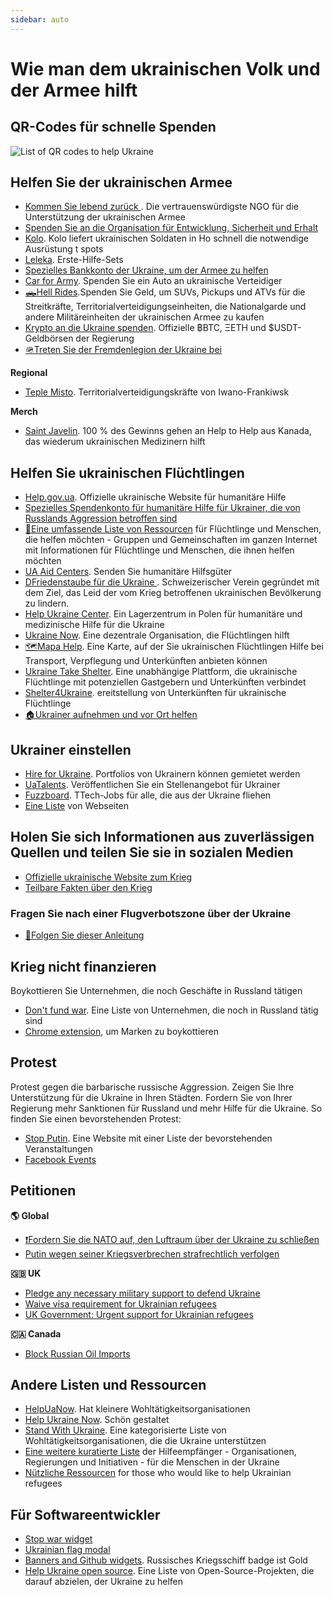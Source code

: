 ```yaml
---
sidebar: auto
---
```

# Wie man dem ukrainischen Volk und der Armee hilft
## QR-Codes für schnelle Spenden

![List of QR codes to help Ukraine](https://cdn.earthroulette.com/help-ukraine/QR.png)

## Helfen Sie der ukrainischen Armee
  - [Kommen Sie lebend zurück ](https://savelife.in.ua/en/donate/). Die vertrauenswürdigste NGO für die Unterstützung der ukrainischen Armee
  - [Spenden Sie an die Organisation für Entwicklung, Sicherheit und Erhalt](https://odss.ee/blog/help-ukraine)
  - [Kolo](https://koloua.com/en/). Kolo liefert ukrainischen Soldaten in Ho schnell die notwendige Ausrüstung t spots
  - [Leleka](https://leleka.care/). Erste-Hilfe-Sets
  - [Spezielles Bankkonto der Ukraine, um der Armee zu helfen](https://bank.gov.ua/en/news/all/natsionalniy-bank-vidkriv-spetsrahunok-dlya-zboru-koshtiv-na-potrebi-armiyi)
  - [Car for Army](https://www.carforarmy.in.ua/). Spenden Sie ein Auto an ukrainische Verteidiger
  - [🛻Hell Rides](https://pekelnitachky.com/en).Spenden Sie Geld, um SUVs, Pickups und ATVs für die Streitkräfte, Territorialverteidigungseinheiten, die Nationalgarde und andere Militäreinheiten der ukrainischen Armee zu kaufen
  - [Krypto an die Ukraine spenden](https://twitter.com/Ukraine/status/1497594592438497282). Offizielle ฿BTC, ΞETH und $USDT-Geldbörsen der Regierung
  - [🪖Treten Sie der Fremdenlegion der Ukraine bei](https://www.ukrinform.net/rubric-ato/3415272-how-to-join-international-legion-to-defend-ukraine-algorithm.html)


**Regional**
- [Teple Misto](https://warm.if.ua/uk/projects/support_for_the_territorial_defense_forces). Territorialverteidigungskräfte von Iwano-Frankiwsk

**Merch**
- [Saint Javelin](https://www.saintjavelin.com/). 100 % des Gewinns gehen an Help to Help aus Kanada, das wiederum ukrainischen Medizinern hilft

## Helfen Sie ukrainischen Flüchtlingen
- [Help.gov.ua](https://help.gov.ua/en). Offizielle ukrainische Website für humanitäre Hilfe
- [Spezielles Spendenkonto für humanitäre Hilfe für Ukrainer, die von Russlands Aggression betroffen sind](https://bank.gov.ua/en/news/all/natsionalniy-bank-vidkriv-rahunok-dlya-gumanitarnoyi-dopomogi-ukrayintsyam-postrajdalim-vid-rosiyskoyi-agresiyi)
- [📄Eine umfassende Liste von Ressourcen](https://docs.google.com/document/d/e/2PACX-1vTjRW9pjBPA9lBjZDm6FOH1EXrxRMrnHkYnkjdZ15DjEUamyOd3nNVW47jyBHo5rKHcvF73xbmURthV/pub) für Flüchtlinge und Menschen, die helfen möchten - Gruppen und Gemeinschaften im ganzen Internet mit Informationen für Flüchtlinge und Menschen, die ihnen helfen möchten
- [UA Aid Centers](https://ua-aid-centers.com/). Senden Sie humanitäre Hilfsgüter
- [DFriedenstaube für die Ukraine ](https://www.doveofpeace.ch/en). Schweizerischer Verein gegründet mit dem Ziel, das Leid der vom Krieg betroffenen ukrainischen Bevölkerung zu lindern.
- [Help Ukraine Center](https://helpukraine.center/). Ein Lagerzentrum in Polen für humanitäre und medizinische Hilfe für die Ukraine
- [Ukraine Now](https://www.ukrainenow.org/#googtrans(uk|en)). Eine dezentrale Organisation, die Flüchtlingen hilft
- [🗺️Mapa Help](https://mapahelp.me/). Eine Karte, auf der Sie ukrainischen Flüchtlingen Hilfe bei Transport, Verpflegung und Unterkünften anbieten können
- [Ukraine Take Shelter](https://www.ukrainetakeshelter.com/). Eine unabhängige Plattform, die ukrainische Flüchtlinge mit potenziellen Gastgebern und Unterkünften verbindet
- [Shelter4Ukraine](https://sites.google.com/view/shelterforukraine/home). ereitstellung von Unterkünften für ukrainische Flüchtlinge
- [🏠Ukrainer aufnehmen und vor Ort helfen](https://supportukrainenow.org/refuge-for-ukrainians)


## Ukrainer einstellen
- [Hire for Ukraine](https://hireforukraine.org/). Portfolios von Ukrainern können gemietet werden
- [UaTalents](https://www.uatalents.com/). Veröffentlichen Sie ein Stellenangebot für Ukrainer
- [Fuzzboard](https://fuzzboard.com/ukraine). TTech-Jobs für alle, die aus der Ukraine fliehen
- [Eine Liste](https://hireforukraine.org/helpful-resources) von Webseiten

## Holen Sie sich Informationen aus zuverlässigen Quellen und teilen Sie sie in sozialen Medien
- [Offizielle ukrainische Website zum Krieg](https://war.ukraine.ua/)
- [Teilbare Fakten über den Krieg](https://www.weareukraine.info/)
### Fragen Sie nach einer Flugverbotszone über der Ukraine
- [📃Folgen Sie dieser Anleitung](https://supportukrainenow.org/post-on-social-media/post-1-request-no-fly-zone)


## Krieg nicht finanzieren
Boykottieren Sie Unternehmen, die noch Geschäfte in Russland tätigen
- [Don't fund war](https://www.dontfundwar.com/). Eine Liste von Unternehmen, die noch in Russland tätig sind
- [Chrome extension](https://github.com/petrussola/boycott-brands-supporting-war), um Marken zu boykottieren

## Protest
Protest gegen die barbarische russische Aggression. Zeigen Sie Ihre Unterstützung für die Ukraine in Ihren Städten. Fordern Sie von Ihrer Regierung mehr Sanktionen für Russland und mehr Hilfe für die Ukraine.
So finden Sie einen bevorstehenden Protest:
- [Stop Putin](https://www.stopputin.net/). Eine Website mit einer Liste der bevorstehenden Veranstaltungen
- [Facebook Events](https://www.facebook.com/search/events/?q=ukraine)


## Petitionen
**🌎 Global**
- [❗Fordern Sie die NATO auf, den Luftraum über der Ukraine zu schließen](https://www.openpetition.eu/petition/online/people-around-the-world-ask-nato-to-close-the-airspace-over-ukraine)
- [Putin wegen seiner Kriegsverbrechen strafrechtlich verfolgen](https://secure.avaaz.org/campaign/en/prosecute_putin_loc/?twi)

**🇬🇧 UK**
- [Pledge any necessary military support to defend Ukraine](https://petition.parliament.uk/petitions/607314)
- [Waive visa requirement for Ukrainian refugees](https://petition.parliament.uk/petitions/609530)
- [UK Government: Urgent support for Ukrainian refugees](https://www.change.org/p/10downingstreet-urgent-support-for-ukrainian-refugees)

**🇨🇦 Canada**
- [Block Russian Oil Imports](https://www.albertainstitute.ca/stand_with_ukraine_and_block_russian_oil)

## Andere Listen und Ressourcen
- [HelpUaNow](https://www.helpuanow.org/). Hat kleinere Wohltätigkeitsorganisationen
- [Help Ukraine Now](https://helpukrainenow.info/). Schön gestaltet
- [Stand With Ukraine](https://standforukraine.com/). Eine kategorisierte Liste von Wohltätigkeitsorganisationen, die die Ukraine unterstützen
- [Eine weitere kuratierte Liste](https://github.com/dkuznetsov/help-ukraine) der Hilfeempfänger - Organisationen, Regierungen und Initiativen - für die Menschen in der Ukraine
- [Nützliche Ressourcen](https://github.com/EU-UA-Help/ua-help) for those who would like to help Ukrainian refugees

## Für Softwareentwickler
- [Stop war widget](https://github.com/ukraine-not-war/stop-war)
- [Ukrainian flag modal](https://github.com/hejny/Ukraine)
- [Banners and Github widgets](https://github.com/vshymanskyy/StandWithUkraine). Russisches Kriegsschiff badge ist Gold
- [Help Ukraine open source](https://github.com/petrussola/help-ukraine-open-source). Eine Liste von Open-Source-Projekten, die darauf abzielen, der Ukraine zu helfen
